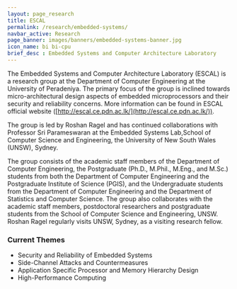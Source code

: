 ```yaml
---
layout: page_research
title: ESCAL
permalink: /research/embedded-systems/
navbar_active: Research
page_banner: images/banners/embedded-systems-banner.jpg
icon_name: bi bi-cpu
brief_desc : Embedded Systems and Computer Architecture Laboratory
---
```



The Embedded Systems and Computer Architecture Laboratory (ESCAL) is a research group at the Department of Computer Engineering at the University of Peradeniya. The primary focus of the group is inclined towards micro-architectural design aspects of embedded microprocessors and their security and reliability concerns. More information can be found in ESCAL official website ([http://escal.ce.pdn.ac.lk/](http://escal.ce.pdn.ac.lk/)).

The group is led by Roshan Ragel and has continued collaborations with Professor Sri Parameswaran at the Embedded Systems Lab,School of Computer Science and Engineering, the University of New South Wales (UNSW), Sydney.

The group consists of the academic staff members of the Department of Computer Engineering, the Postgraduate (Ph.D., M.Phil., M.Eng., and M.Sc.) students from both the Department of Computer Engineering and the Postgraduate Institute of Science (PGIS), and the Undergraduate students from the Department of Computer Engineering and the Department of Statistics and Computer Science. The group also collaborates with the academic staff members, postdoctoral researchers and postgraduate students from the School of Computer Science and Engineering, UNSW. Roshan Ragel regularly visits UNSW, Sydney, as a visiting research fellow.

### Current Themes

- Security and Reliability of Embedded Systems
- Side-Channel Attacks and Countermeasures
- Application Specific Processor and Memory Hierarchy Design
- High-Performance Computing
